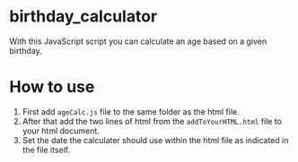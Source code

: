 # birthday_calculator

With this JavaScript script you can calculate an age based on a given birthday.

# How to use
1. First add `ageCalc.js` file to the same folder as the html file.
2. After that add the two lines of html from the `addToYourHTML.html` file to your html document.
3. Set the date the calculater should use within the html file as indicated in the file itself.
